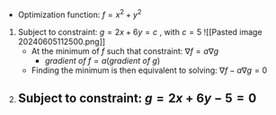 - Optimization function: $f=x^2+y^2$

1. Subject to constraint: $g=2x+6y=c$ , with $c=5$
	![[Pasted image 20240605112500.png]]
	- At the minimum of $f$ such that constraint: $\nabla f = a\nabla g$
		- $gradient\ of\ f = a (gradient\ of\ g)$
	- Finding the minimum is then equivalent to solving: $\nabla f - a \nabla g = 0$
2. Subject to constraint: $g=2x +6y-5= 0$
	- 